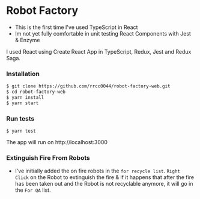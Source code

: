 # Robot Factory
  - This is the first time I've used TypeScript in React
  - Im not yet fully comfortable in unit testing React Components with Jest & Enzyme

I used React using Create React App in TypeScript, Redux, Jest and Redux Saga.

### Installation

```sh
$ git clone https://github.com/rrcc0044/robot-factory-web.git
$ cd robot-factory-web
$ yarn install
$ yarn start
```

### Run tests
```
$ yarn test
```

The app will run on http://localhost:3000

### Extinguish Fire From Robots
  - I've initially added the on fire robots in the `for recycle list`. `Right Click` on the Robot to extinguish the fire & if it happens that after the fire has been taken out and the Robot is not recyclable anymore, it will go in the `For QA` list.
